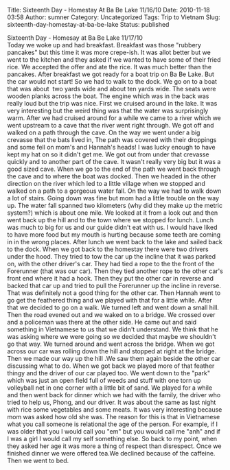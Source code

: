 Title: Sixteenth Day - Homestay At Ba Be Lake 11/16/10
Date: 2010-11-18 03:58
Author: sumner
Category: Uncategorized
Tags: Trip to Vietnam
Slug: sixteenth-day-homestay-at-ba-be-lake
Status: published

Sixteenth Day - Homesay at Ba Be Lake 11/17/10  
Today we woke up and had breakfast. Breakfast was those "rubbery
pancakes" but this time it was more crepe-ish. It was allot better but
we went to the kitchen and they asked if we wanted to have some of their
fried rice. We accepted the offer and ate the rice. It was much better
than the pancakes. After breakfast we got ready for a boat trip on Ba Be
Lake. But the car would not start! So we had to walk to the dock. We go
on to a boat that was about  two yards wide and about ten yards wide.
The seats were wooden planks across the boat. The engine which was in
the back was really loud but the trip was nice. First we cruised around
in the lake. It was very interesting but the weird thing was that the
water was surprisingly warm. After we had cruised around for a while we
came to a river which we went upstream to a cave that the river went
right through. We got off and walked on a path through the cave. On the
way we went under a big crevasse that the bats lived in, The path was
covered with their droppings and some fell on mom's and Hannah's heads!
I was lucky enough to have kept my hat on so it didn't get me. We got
out from under that crevasse quickly and to another part of the cave. It
wasn't really very big but it was a good sized cave. When we go to the
end of the path we went back through the cave and to where the boat was
docked. Then we headed in the other direction on the river which led to
a little village when we stopped and walked on a path to a gorgeous
water fall. On the way we had to walk down a lot of stairs. Going down
was fine but mom had a little trouble on the way up. The water fall
spanned two kilometers (why did they make up the metric system?) which
is about one mile. We looked at it from a look out and then went back up
the hill and to the town where we stopped for lunch. Lunch was much to
big for us and our guide didn't eat with us. I would have liked to have
more food but my mouth is hurting because some teeth are coming in in
the wrong places. After lunch we went back to the lake and sailed back
to the dock. When we got back to the homestay there were two drivers
under the hood. They tried to tow the car up the incline that it was
parked on, with the other driver's car. They had tied a rope to the the
front of the Forerunner (that was our car). Then they tied another rope
to the other car's front end where it had a hook. Then they put the
other car in reverse and backed that car up and tried to pull the
Forerunner up the incline in reverse. That was definitely not a good
thing for the other car. Then Hannah went to go get the feathered thing
and we played with that for a little while. After that we decided to go
on a walk. We turned left and went down a small hill. Then the road
evened out and we waked on to a bridge. We crossed over and a policeman
was there at the other side. He came out and said something in
Vietnamese to us that we didn't understand. We think that he was asking
where we were going so we decided that maybe we shouldn't go that way.
We turned around and went across the bridge. When we got across our car
was rolling down the hill and stopped at right at the bridge. Then we
made our way up the hill .We saw them again beside the other car
discussing what to do. When we got back we played more of that feather
thingy and the driver of our car played too. We went down to the "park"
which was just an open field full of weeds and stuff with one torn up
volleyball net in one corner with a little bit of sand. We played for a
while and then went back for dinner which we had with the family, the
driver who tried to help us, Phong, and our driver. It was about the
same as last night with rice some vegetables and some meats. It was very
interesting because mom was asked how old she was. The reason for this
is that in Vietnamese what you call someone is relational the age of the
person. For example, if I was older that you I would call you "em" but
you would call me "anh" and if I was a girl I would call my self
something else. So back to my point, when they asked her age it was more
a thing of respect than disrespect. Once we finished dinner we were
offered tea.We declined because of the caffeine. Then we went to bed.

